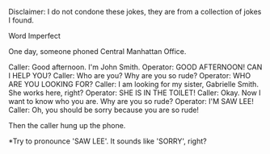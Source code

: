 Disclaimer: I do not condone these jokes, they are from a collection of jokes I found.

Word Imperfect

One day, someone phoned Central Manhattan Office.

Caller: Good afternoon. I'm John Smith.
Operator: GOOD AFTERNOON! CAN I HELP YOU?
Caller: Who are you? Why are you so rude?
Operator: WHO ARE YOU LOOKING FOR?
Caller: I am looking for my sister, Gabrielle Smith. She works here, right?
Operator: SHE IS IN THE TOILET!
Caller: Okay. Now I want to know who you are. Why are you so rude?
Operator: I'M SAW LEE!
Caller: Oh, you should be sorry because you are so rude!

Then the caller hung up the phone.

*Try to pronounce 'SAW LEE'. It sounds like 'SORRY', right?

